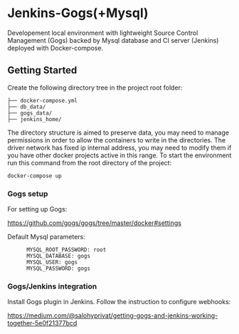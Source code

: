 # Jenkins-Gogs(+Mysql)

Developement local environment with lightweight Source Control Management (Gogs) backed by Mysql database and CI server (Jenkins) deployed with Docker-compose.

## Getting Started

Create the following directory tree in the project root folder:
```
├── docker-compose.yml
├── db_data/
├── gogs_data/
├── jenkins_home/
```
The directory structure is aimed to preserve data, you may need to manage permissions in order to allow the containers to write in the directories.
The driver network has fixed ip internal address, you may need to modify them if you have other docker projects active in this range.
To start the environment run this command from the root directory of the project:
```
docker-compose up
```

### Gogs setup

For setting up Gogs:

https://github.com/gogs/gogs/tree/master/docker#settings

Default Mysql parameters:
```
      MYSQL_ROOT_PASSWORD: root
      MYSQL_DATABASE: gogs
      MYSQL_USER: gogs
      MYSQL_PASSWORD: gogs
```

### Gogs/Jenkins integration

Install Gogs plugin in Jenkins.
Follow the instruction to configure webhooks:

https://medium.com/@salohyprivat/getting-gogs-and-jenkins-working-together-5e0f21377bcd